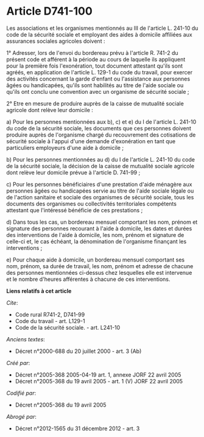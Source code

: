 # Article D741-100

Les associations et les organismes mentionnés au III de l'article L. 241-10 du code de la sécurité sociale et employant des
aides à domicile affiliées aux assurances sociales agricoles doivent :

1° Adresser, lors de l'envoi du bordereau prévu à l'article R. 741-2 du présent code et afférent à la période au cours de
laquelle ils appliquent pour la première fois l'exonération, tout document attestant qu'ils sont agréés, en application de
l'article L. 129-1 du code du travail, pour exercer des activités concernant la garde d'enfant ou l'assistance aux personnes
âgées ou handicapées, qu'ils sont habilités au titre de l'aide sociale ou qu'ils ont conclu une convention avec un organisme
de sécurité sociale ;

2° Etre en mesure de produire auprès de la caisse de mutualité sociale agricole dont relève leur domicile :

a) Pour les personnes mentionnées aux b), c) et e) du I de l'article L. 241-10 du code de la sécurité sociale, les documents
que ces personnes doivent produire auprès de l'organisme chargé du recouvrement des cotisations de sécurité sociale à l'appui
d'une demande d'exonération en tant que particuliers employeurs d'une aide à domicile ;

b) Pour les personnes mentionnées au d) du I de l'article L. 241-10 du code de la sécurité sociale, la décision de la caisse
de mutualité sociale agricole dont relève leur domicile prévue à l'article D. 741-99 ;

c) Pour les personnes bénéficiaires d'une prestation d'aide ménagère aux personnes âgées ou handicapées servie au titre de
l'aide sociale légale ou de l'action sanitaire et sociale des organismes de sécurité sociale, tous les documents des
organismes ou collectivités territoriales compétents attestant que l'intéressé bénéficie de ces prestations ;

d) Dans tous les cas, un bordereau mensuel comportant les nom, prénom et signature des personnes recourant à l'aide à
domicile, les dates et durées des interventions de l'aide à domicile, les nom, prénom et signature de celle-ci et, le cas
échéant, la dénomination de l'organisme finançant les interventions ;

e) Pour chaque aide à domicile, un bordereau mensuel comportant ses nom, prénom, sa durée de travail, les nom, prénom et
adresse de chacune des personnes mentionnées ci-dessus chez lesquelles elle est intervenue et le nombre d'heures afférentes à
chacune de ces interventions.

**Liens relatifs à cet article**

_Cite_:

  - Code rural R741-2, D741-99
  - Code du travail - art. L129-1
  - Code de la sécurité sociale. - art. L241-10

_Anciens textes_:

  - Décret n°2000-688 du 20 juillet 2000 - art. 3 (Ab)

_Créé par_:

  - Décret n°2005-368 2005-04-19 art. 1, annexe JORF 22 avril 2005
  - Décret n°2005-368 du 19 avril 2005 - art. 1 (V) JORF 22 avril 2005

_Codifié par_:

  - Décret n°2005-368 du 19 avril 2005

_Abrogé par_:

  - Décret n°2012-1565 du 31 décembre 2012 - art. 3
